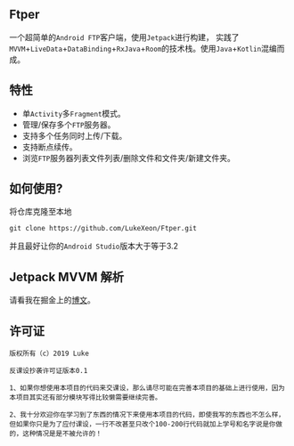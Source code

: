 ## Ftper

一个超简单的`Android FTP`客户端，使用`Jetpack`进行构建， 实践了`MVVM`+`LiveData`+`DataBinding`+`RxJava`+`Room`的技术栈。使用`Java`+`Kotlin`混编而成。

## 特性
* 单`Activity`多`Fragment`模式。
* 管理/保存多个`FTP`服务器。
* 支持多个任务同时上传/下载。
* 支持断点续传。
* 浏览`FTP`服务器列表文件列表/删除文件和文件夹/新建文件夹。

## 如何使用?
将仓库克隆至本地
```
git clone https://github.com/LukeXeon/Ftper.git
```
并且最好让你的`Android Studio`版本大于等于3.2
## Jetpack MVVM 解析
请看我在掘金上的[博文](https://juejin.im/post/5c973ac6f265da60f561199f)。
## 许可证
```
版权所有（c）2019 Luke

反课设抄袭许可证版本0.1

1、如果你想使用本项目的代码来交课设，那么请尽可能在完善本项目的基础上进行使用，因为本项目其实还有部分模块写得比较懒需要继续完善。

2、我十分欢迎你在学习到了东西的情况下来使用本项目的代码，即使我写的东西也不怎么样，但如果你只是为了应付课设，一行不改甚至只改个100-200行代码就加上学号和名字说是你做的，这种情况是是不被允许的！
```
